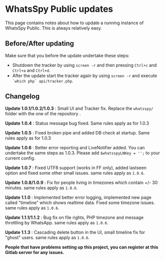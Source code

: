 # WhatsSpy Public updates

This page contains notes about how to update a running instance of WhatsSpy Public. This is always relatively easy.


## Before/After updating

Make sure that you before the update undertake these steps:

* Shutdown the tracker by using `screen -r` and then pressing `Ctrl+c` and `Ctrl+a` and `Ctrl+d`.
* After the update start the tracker again by using `screen -r` and execute `` `which php` api/tracker.php``.


## Changelog

**Update 1.0.1/1.0.2/1.0.3** : Small UI and Tracker fix. Replace the `whatsspy/` folder with the one of the repository .

**Update 1.0.4** : Status message bug fixed. Same rules apply as for 1.0.3

**Update 1.0.5** : Fixed broken pipe and added DB check at startup. Same rules apply as for 1.0.3

**Update 1.0.6** : Better error reporting and LiveNotifier added. You can undertake the same steps as 1.0.3. Please add `$whatsspyLNKey = '';` to your current config.

**Update 1.0.7** : Fixed UTF8 support (works in FF only), added lastseen option and fixed some other small issues. same rules apply as `1.0.6`.

**Update 1.0.8/1.0.9** : Fix for people living in timezones which contain +/- 30 minutes. same rules apply as `1.0.6`.

**Update 1.1.0** : Implemented better error logging, implemented new page called "timeline" which shows realtime data. Fixed some timezone issues. same rules apply as `1.0.6`.

**Update 1.1.1/1.1.2** : Bug fix on file rights, PHP timezone and message throttling by WhatsApp. same rules apply as `1.0.6`.

**Update 1.1.3** : Cascading delete button in the UI, small timeline fix for "ghost" users. same rules apply as `1.0.6`.

**People that have problems setting up this project, you can register at this Gitlab server for any issues.**